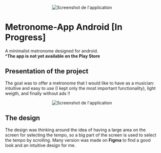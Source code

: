 <p align="center">
  <img src="https://user-images.githubusercontent.com/79013044/151726768-9acbc51c-209e-435e-bba5-f84fcef313de.png" title="Screenshot de l'application">
</p>

# Metronome-App Android [In Progress]
A minimalist metronome designed for android.\
***The app is not yet available on the Play Store**

## Presentation of the project
The goal was to offer a metronome that I would like to have as a musician: intuitive and easy to use (I kept only the most important functionality), light weigth, and finally without ads !!

<p align="center">
  <img src="https://user-images.githubusercontent.com/79013044/151725884-04634396-4af5-4ac0-904c-cfe88575e450.png" title="Screenshot de l'application">
</p>

## The design
The design was thinking around the idea of having a large area on the screen for selecting the tempo, so a big part of the screen is used to select the tempo by scrolling. Many version was made on **Figma** to find a good look and an intuitive design for me.
